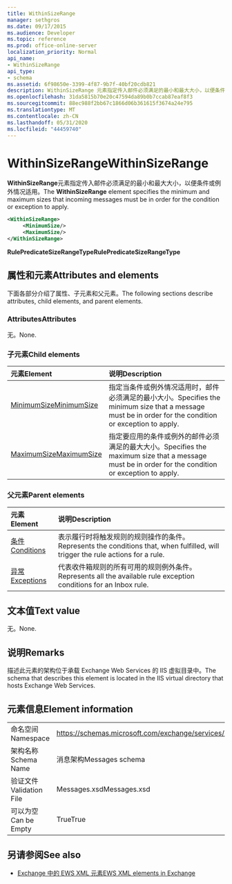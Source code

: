 ```yaml
---
title: WithinSizeRange
manager: sethgros
ms.date: 09/17/2015
ms.audience: Developer
ms.topic: reference
ms.prod: office-online-server
localization_priority: Normal
api_name:
- WithinSizeRange
api_type:
- schema
ms.assetid: 6f98650e-3399-4f87-9b7f-40bf20cdb821
description: WithinSizeRange 元素指定传入邮件必须满足的最小和最大大小，以便条件或例外情况适用。
ms.openlocfilehash: 31da5815b70e20c47594da89b0b7ccab87eaf8f3
ms.sourcegitcommit: 88ec988f2bb67c1866d06b361615f3674a24e795
ms.translationtype: MT
ms.contentlocale: zh-CN
ms.lasthandoff: 05/31/2020
ms.locfileid: "44459740"
---
```

# <a name="withinsizerange"></a><span data-ttu-id="7c396-103">WithinSizeRange</span><span class="sxs-lookup"><span data-stu-id="7c396-103">WithinSizeRange</span></span>

<span data-ttu-id="7c396-104">**WithinSizeRange**元素指定传入邮件必须满足的最小和最大大小，以便条件或例外情况适用。</span><span class="sxs-lookup"><span data-stu-id="7c396-104">The **WithinSizeRange** element specifies the minimum and maximum sizes that incoming messages must be in order for the condition or exception to apply.</span></span> 
  
```XML
<WithinSizeRange>
     <MinimumSize/>
     <MaximumSize/>
</WithinSizeRange>
```

 <span data-ttu-id="7c396-105">**RulePredicateSizeRangeType**</span><span class="sxs-lookup"><span data-stu-id="7c396-105">**RulePredicateSizeRangeType**</span></span>
## <a name="attributes-and-elements"></a><span data-ttu-id="7c396-106">属性和元素</span><span class="sxs-lookup"><span data-stu-id="7c396-106">Attributes and elements</span></span>

<span data-ttu-id="7c396-107">下面各部分介绍了属性、子元素和父元素。</span><span class="sxs-lookup"><span data-stu-id="7c396-107">The following sections describe attributes, child elements, and parent elements.</span></span>
  
### <a name="attributes"></a><span data-ttu-id="7c396-108">Attributes</span><span class="sxs-lookup"><span data-stu-id="7c396-108">Attributes</span></span>

<span data-ttu-id="7c396-109">无。</span><span class="sxs-lookup"><span data-stu-id="7c396-109">None.</span></span>
  
### <a name="child-elements"></a><span data-ttu-id="7c396-110">子元素</span><span class="sxs-lookup"><span data-stu-id="7c396-110">Child elements</span></span>

|<span data-ttu-id="7c396-111">**元素**</span><span class="sxs-lookup"><span data-stu-id="7c396-111">**Element**</span></span>|<span data-ttu-id="7c396-112">**说明**</span><span class="sxs-lookup"><span data-stu-id="7c396-112">**Description**</span></span>|
|:-----|:-----|
|[<span data-ttu-id="7c396-113">MinimumSize</span><span class="sxs-lookup"><span data-stu-id="7c396-113">MinimumSize</span></span>](minimumsize.md) <br/> |<span data-ttu-id="7c396-114">指定当条件或例外情况适用时，邮件必须满足的最小大小。</span><span class="sxs-lookup"><span data-stu-id="7c396-114">Specifies the minimum size that a message must be in order for the condition or exception to apply.</span></span>  <br/> |
|[<span data-ttu-id="7c396-115">MaximumSize</span><span class="sxs-lookup"><span data-stu-id="7c396-115">MaximumSize</span></span>](maximumsize.md) <br/> |<span data-ttu-id="7c396-116">指定要应用的条件或例外的邮件必须满足的最大大小。</span><span class="sxs-lookup"><span data-stu-id="7c396-116">Specifies the maximum size that a message must be in order for the condition or exception to apply.</span></span>  <br/> |
   
### <a name="parent-elements"></a><span data-ttu-id="7c396-117">父元素</span><span class="sxs-lookup"><span data-stu-id="7c396-117">Parent elements</span></span>

|<span data-ttu-id="7c396-118">**元素**</span><span class="sxs-lookup"><span data-stu-id="7c396-118">**Element**</span></span>|<span data-ttu-id="7c396-119">**说明**</span><span class="sxs-lookup"><span data-stu-id="7c396-119">**Description**</span></span>|
|:-----|:-----|
|[<span data-ttu-id="7c396-120">条件</span><span class="sxs-lookup"><span data-stu-id="7c396-120">Conditions</span></span>](conditions.md) <br/> |<span data-ttu-id="7c396-121">表示履行时将触发规则的规则操作的条件。</span><span class="sxs-lookup"><span data-stu-id="7c396-121">Represents the conditions that, when fulfilled, will trigger the rule actions for a rule.</span></span>  <br/> |
|[<span data-ttu-id="7c396-122">异常</span><span class="sxs-lookup"><span data-stu-id="7c396-122">Exceptions</span></span>](exceptions.md) <br/> |<span data-ttu-id="7c396-123">代表收件箱规则的所有可用的规则例外条件。</span><span class="sxs-lookup"><span data-stu-id="7c396-123">Represents all the available rule exception conditions for an Inbox rule.</span></span>  <br/> |
   
## <a name="text-value"></a><span data-ttu-id="7c396-124">文本值</span><span class="sxs-lookup"><span data-stu-id="7c396-124">Text value</span></span>

<span data-ttu-id="7c396-125">无。</span><span class="sxs-lookup"><span data-stu-id="7c396-125">None.</span></span>
  
## <a name="remarks"></a><span data-ttu-id="7c396-126">说明</span><span class="sxs-lookup"><span data-stu-id="7c396-126">Remarks</span></span>

<span data-ttu-id="7c396-127">描述此元素的架构位于承载 Exchange Web Services 的 IIS 虚拟目录中。</span><span class="sxs-lookup"><span data-stu-id="7c396-127">The schema that describes this element is located in the IIS virtual directory that hosts Exchange Web Services.</span></span>
  
## <a name="element-information"></a><span data-ttu-id="7c396-128">元素信息</span><span class="sxs-lookup"><span data-stu-id="7c396-128">Element information</span></span>

|||
|:-----|:-----|
|<span data-ttu-id="7c396-129">命名空间</span><span class="sxs-lookup"><span data-stu-id="7c396-129">Namespace</span></span>  <br/> |https://schemas.microsoft.com/exchange/services/2006/messages  <br/> |
|<span data-ttu-id="7c396-130">架构名称</span><span class="sxs-lookup"><span data-stu-id="7c396-130">Schema Name</span></span>  <br/> |<span data-ttu-id="7c396-131">消息架构</span><span class="sxs-lookup"><span data-stu-id="7c396-131">Messages schema</span></span>  <br/> |
|<span data-ttu-id="7c396-132">验证文件</span><span class="sxs-lookup"><span data-stu-id="7c396-132">Validation File</span></span>  <br/> |<span data-ttu-id="7c396-133">Messages.xsd</span><span class="sxs-lookup"><span data-stu-id="7c396-133">Messages.xsd</span></span>  <br/> |
|<span data-ttu-id="7c396-134">可以为空</span><span class="sxs-lookup"><span data-stu-id="7c396-134">Can be Empty</span></span>  <br/> |<span data-ttu-id="7c396-135">True</span><span class="sxs-lookup"><span data-stu-id="7c396-135">True</span></span>  <br/> |
   
## <a name="see-also"></a><span data-ttu-id="7c396-136">另请参阅</span><span class="sxs-lookup"><span data-stu-id="7c396-136">See also</span></span>



- [<span data-ttu-id="7c396-137">Exchange 中的 EWS XML 元素</span><span class="sxs-lookup"><span data-stu-id="7c396-137">EWS XML elements in Exchange</span></span>](ews-xml-elements-in-exchange.md)

